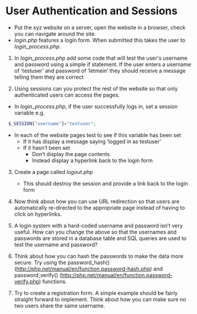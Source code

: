 # User Authentication and Sessions

* Put the xyz website on a server, open the website in a browser, check you can navigate around the site. 
* *login.php* features a login form. When submitted this takes the user to *login_process.php*.

1. In *login_process.php* add some code that will test the user's username and password using a simple if statement. If the user enters a username of ‘testuser’ and password of ‘letmein’ they should receive a message telling them they are correct

2. Using sessions can you protect the rest of the website so that only authenticated users can access the pages. 
  * In *login_process.php*, if the user successfully logs in, set a session variable e.g. 
   ```php
    $_SESSION["username"]="testuser"; 
   ```
  * In each of the website pages test to see if this variable has been set
     * If it has display a message saying ‘logged in as testuser’
     * If it hasn’t been set 
       * Don’t display the page contents
       * Instead display a hyperlink back to the login form

3. Create a page called *logout.php*
   * This should destroy the session and provide a link back to the login form

4.	Now think about how you can use URL redirection so that users are automatically re-directed to the appropriate page instead of having to click on hyperlinks.

5.	A login system with a hard-coded username and password isn’t very useful. How can you change the above so that the usernames and passwords are stored in a database table and SQL queries are used to test the username and password? 

6. Think about how you can hash the passwords to make the data more secure. Try using the password_hash() (http://php.net/manual/en/function.password-hash.php) and password_verify() (http://php.net/manual/en/function.password-verify.php) functions.

7. Try to create a registration form. A simple example should be fairly straight forward to implement. Think about how you can make sure no two users share the same username. 

